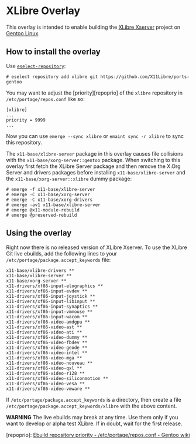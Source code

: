 # XLibre Overlay

This overlay is intended to enable building the [XLibre Xserver](https://github.com/X11Libre) project on [Gentoo Linux](https://www.gentoo.org/).

## How to install the overlay

Use [`eselect-repository`](https://wiki.gentoo.org/wiki/Eselect/Repository):

```
# eselect repository add xlibre git https://github.com/X11Libre/ports-gentoo
```

You may want to adjust the [priority][repoprio] of the `xlibre` repository in `/etc/portage/repos.conf` like so:

```
[xlibre]
...
priority = 9999
...
```

Now you can use `emerge --sync xlibre` or `emaint sync -r xlibre` to sync this
repository.

The `x11-base/xlibre-server` package in this overlay causes file collisions with the
`x11-base/xorg-server::gentoo` package. When switching to this overlay first fetch
the XLibre Server package and then remove the X.Org Server and drivers packages before
installing `x11-base/xlibre-server` and the `x11-base/xorg-server::xlibre` dummy package:

```
# emerge -f x11-base/xlibre-server
# emerge -C x11-base/xorg-server
# emerge -C x11-base/xorg-drivers
# emerge -av1 x11-base/xlibre-server
# emerge @x11-module-rebuild
# emerge @preserved-rebuild
```

## Using the overlay

Right now there is no released version of XLibre Xserver. To use the XLibre Git live ebuilds, add the following lines to your `/etc/portage/package.accept_keywords` file:

```
x11-base/xlibre-drivers **
x11-base/xlibre-server **
x11-base/xorg-server **
x11-drivers/xf86-input-elographics **
x11-drivers/xf86-input-evdev **
x11-drivers/xf86-input-joystick **
x11-drivers/xf86-input-libinput **
x11-drivers/xf86-input-synaptics **
x11-drivers/xf86-input-vmmouse **
x11-drivers/xf86-input-wacom **
x11-drivers/xf86-video-amdgpu **
x11-drivers/xf86-video-ast **
x11-drivers/xf86-video-ati **
x11-drivers/xf86-video-dummy **
x11-drivers/xf86-video-fbdev **
x11-drivers/xf86-video-geode **
x11-drivers/xf86-video-intel **
x11-drivers/xf86-video-mga **
x11-drivers/xf86-video-nouveau **
x11-drivers/xf86-video-qxl **
x11-drivers/xf86-video-r128 **
x11-drivers/xf86-video-siliconmotion **
x11-drivers/xf86-video-vesa **
x11-drivers/xf86-video-vmware **
```

If `/etc/portage/package.accept_keywords` is a directory, then create a file `/etc/portage/package.accept_keywords/xlibre` with the above content.

**WARNING** The live ebuilds may break at any time. Use them only if you want to develop or alpha test XLibre. If in doubt, wait for the first release.

[repoprio]: [Ebuild repository priority - /etc/portage/repos.conf - Gentoo wiki](https://wiki.gentoo.org/wiki//etc/portage/repos.conf#Ebuild_repository_priority)
